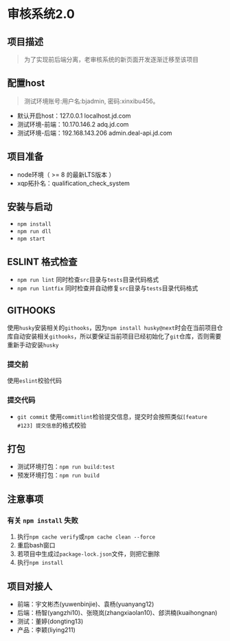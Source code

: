 # 审核系统2.0

## 项目描述
> 为了实现前后端分离，老审核系统的新页面开发逐渐迁移至该项目

## 配置host
> 测试环境账号:用户名:bjadmin, 密码:xinxibu456。
- 默认开启host：127.0.0.1 localhost.jd.com
- 测试环境-前端：10.170.146.2 adq.jd.com
- 测试环境-后端：192.168.143.206 admin.deal-api.jd.com

## 项目准备
- node环境（ >= 8 的最新LTS版本 ）
- xqp拓扑名：qualification_check_system

## 安装与启动
- `npm install`
- `npm run dll`
- `npm start`

## ESLINT 格式检查
- `npm run lint`
同时检查`src`目录与`tests`目录代码格式
- `npm run lintfix`
同时检查并自动修复`src`目录与`tests`目录代码格式

## GITHOOKS
使用`husky`安装相关的`githooks`，因为`npm install husky@next`时会在当前项目仓库自动安装相关`githooks`，所以要保证当前项目已经初始化了`git`仓库，否则需要重新手动安装`husky`

### 提交前
使用`eslint`校验代码

### 提交代码
- `git commit`
使用`commitlint`检验提交信息，提交时会按照类似`[feature #123] 提交信息`的格式校验

## 打包
- 测试环境打包：`npm run build:test`
- 预发环境打包：`npm run build`


## 注意事项

### 有关 `npm install` 失败

1. 执行`npm cache verify`或`npm cache clean --force`
2. 重启bash窗口
3. 若项目中生成过`package-lock.json`文件，则把它删除
4. 执行`npm install`

## 项目对接人
- 前端：宇文彬杰(yuwenbinjie)、袁杨(yuanyang12)
- 后端：杨智(yangzhi10)、张晓岚(zhangxiaolan10)、郐洪楠(kuaihongnan)
- 测试：董婷(dongting13)
- 产品：李颖(liying211)
